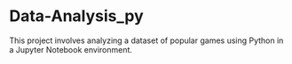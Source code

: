 # Data-Analysis_py
This project involves analyzing a dataset of popular games using Python in a Jupyter Notebook environment. 
